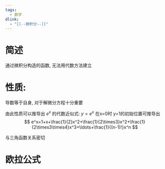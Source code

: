 ```yaml
---
tags:
  - 数学
dlink:
  - "[[--微积分--]]"
---
```

# 简述
通过微积分构造的函数, 无法用代数方法建立

# 性质:
导数等于自身, 对于解微分方程十分重要

由此性质可以推导出 $e^x$ 的代数近似式: 
$y=e^x$ 在x=0时 y=1的初始位置可推导出
$$
e^x=1+x+\frac{1}{2}x^2+\frac{1}{2\times3}x^2+\frac{1}{2\times3\times4}x^3+\ldots+\frac{1}{(n-1)!}x^n
$$


与三角函数关系密切
# 欧拉公式
